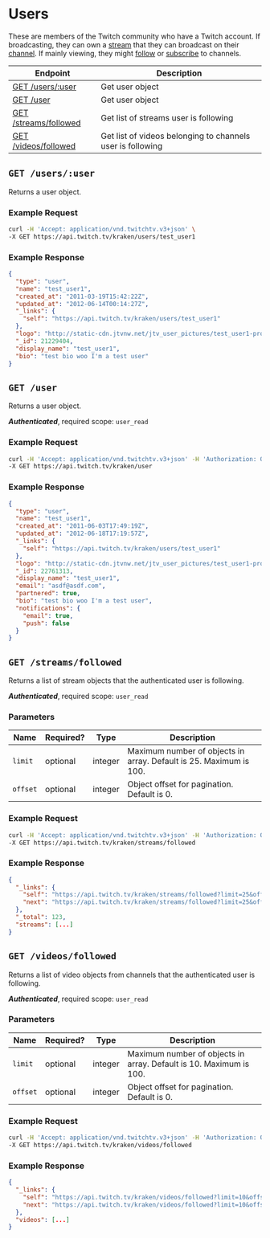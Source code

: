 # Users

These are members of the Twitch community who have a Twitch account. If broadcasting, they can own a [stream][streams] that they can broadcast on their [channel][channels]. If mainly viewing, they might [follow][follows] or [subscribe][subscriptions] to channels.

| Endpoint | Description |
| ---- | --------------- |
| [GET /users/:user](/v3_resources/users.md#get-usersuser) | Get user object |
| [GET /user](/v3_resources/users.md#get-user) | Get user object |
| [GET /streams/followed](/v3_resources/users.md#get-streamsfollowed) | Get list of streams user is following |
| [GET /videos/followed](/v3_resources/users.md#get-videosfollowed) | Get list of videos belonging to channels user is following |

[streams]: /v3_resources/streams.md
[channels]: /v3_resources/channels.md
[follows]: /v3_resources/follows.md
[subscriptions]: /v3_resources/subscriptions.md

## `GET /users/:user`

Returns a user object.

### Example Request

```bash
curl -H 'Accept: application/vnd.twitchtv.v3+json' \
-X GET https://api.twitch.tv/kraken/users/test_user1
```

### Example Response

```json
{
  "type": "user",
  "name": "test_user1",
  "created_at": "2011-03-19T15:42:22Z",
  "updated_at": "2012-06-14T00:14:27Z",
  "_links": {
    "self": "https://api.twitch.tv/kraken/users/test_user1"
  },
  "logo": "http://static-cdn.jtvnw.net/jtv_user_pictures/test_user1-profile_image-6947308654ad603f-300x300.jpeg",
  "_id": 21229404,
  "display_name": "test_user1",
  "bio": "test bio woo I'm a test user"
}
```

## `GET /user`

Returns a user object.

*__Authenticated__*, required scope: `user_read`

### Example Request

```bash
curl -H 'Accept: application/vnd.twitchtv.v3+json' -H 'Authorization: OAuth <access_token>' \
-X GET https://api.twitch.tv/kraken/user
```

### Example Response

```json
{
  "type": "user",
  "name": "test_user1",
  "created_at": "2011-06-03T17:49:19Z",
  "updated_at": "2012-06-18T17:19:57Z",
  "_links": {
    "self": "https://api.twitch.tv/kraken/users/test_user1"
  },
  "logo": "http://static-cdn.jtvnw.net/jtv_user_pictures/test_user1-profile_image-62e8318af864d6d7-300x300.jpeg",
  "_id": 22761313,
  "display_name": "test_user1",
  "email": "asdf@asdf.com",
  "partnered": true,
  "bio": "test bio woo I'm a test user",
  "notifications": {
    "email": true,
    "push": false
  }
}
```

## `GET /streams/followed`

Returns a list of stream objects that the authenticated user is following.

*__Authenticated__*, required scope: `user_read`

### Parameters

<table>
    <thead>
        <tr>
            <th>Name</th>
            <th>Required?</th>
            <th width="50">Type</th>
            <th width=100%>Description</th>
        </tr>
    </thead>
    <tbody>
        <tr>
            <td><code>limit</code></td>
            <td>optional</td>
            <td>integer</td>
            <td>Maximum number of objects in array. Default is 25. Maximum is 100.</td>
        </tr>
        <tr>
            <td><code>offset</code></td>
            <td>optional</td>
            <td>integer</td>
            <td>Object offset for pagination. Default is 0.</td>
        </tr>
    </tbody>
</table>

### Example Request

```bash
curl -H 'Accept: application/vnd.twitchtv.v3+json' -H 'Authorization: OAuth <access_token>' \
-X GET https://api.twitch.tv/kraken/streams/followed
```

### Example Response

```json
{
  "_links": {
    "self": "https://api.twitch.tv/kraken/streams/followed?limit=25&offset=0",
    "next": "https://api.twitch.tv/kraken/streams/followed?limit=25&offset=25"
  },
  "_total": 123,
  "streams": [...]
}
```

## `GET /videos/followed`

Returns a list of video objects from channels that the authenticated user is following.

*__Authenticated__*, required scope: `user_read`

### Parameters

<table>
    <thead>
        <tr>
            <th>Name</th>
            <th>Required?</th>
            <th width="50">Type</th>
            <th width=100%>Description</th>
        </tr>
    </thead>
    <tbody>
        <tr>
            <td><code>limit</code></td>
            <td>optional</td>
            <td>integer</td>
            <td>Maximum number of objects in array. Default is 10. Maximum is 100.</td>
        </tr>
        <tr>
            <td><code>offset</code></td>
            <td>optional</td>
            <td>integer</td>
            <td>Object offset for pagination. Default is 0.</td>
        </tr>
    </tbody>
</table>

### Example Request

```bash
curl -H 'Accept: application/vnd.twitchtv.v3+json' -H 'Authorization: OAuth <access_token>' \
-X GET https://api.twitch.tv/kraken/videos/followed
```

### Example Response

```json
{
  "_links": {
    "self": "https://api.twitch.tv/kraken/videos/followed?limit=10&offset=0",
    "next": "https://api.twitch.tv/kraken/videos/followed?limit=10&offset=25"
  },
  "videos": [...]
}
```
